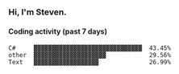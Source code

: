 ### Hi, I'm Steven.

#### Coding activity (past 7 days)
```
C#     ▓▓▓▓▓▓▓▓▓▓▓▓▓▓▓▓▓▓▓▓▓▓▓▓▓▓▓▓▓▓  43.45%
other  ▓▓▓▓▓▓▓▓▓▓▓▓▓▓▓▓▓▓▓▓            29.56%
Text   ▓▓▓▓▓▓▓▓▓▓▓▓▓▓▓▓▓▓              26.99%
```
